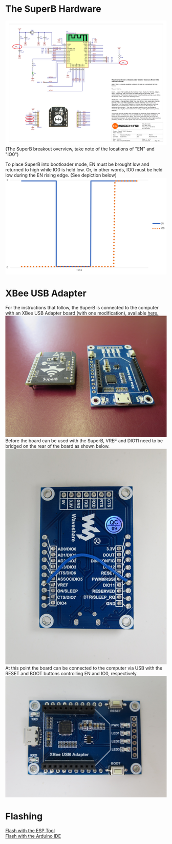 # The SuperB Hardware

![ESP32 Breakout Overview](/images/SCH-01012_R0_SCHEM_FINAL-1.png)
(The SuperB breakout overview, take note of the locations of "EN" and "IO0")

To place SuperB into bootloader mode, EN must be brought low and returned to high while IO0 is held low. Or, in other words, IO0 must be held low during the EN rising edge. (See depiction below)
![Graph showing EN and IO0](/images/EN_IO0_Graph.PNG)

# XBee USB Adapter
For the instructions that follow, the SuperB is connected to the computer with an XBee USB Adapter board (with one modification), available
[here.](https://www.amazon.com/XBee-USB-Adapter-Communication-Connectivity/dp/B017KGBP6Y)
![Image showing SuperB next to adapter board](/images/IMG_6662.JPG)   
Before the board can be used with the SuperB, VREF and DIO11 need to be bridged on the rear of the board as shown below.
![Image showing jumper wire soldered between pins labelled "VREF" and "DIO11"](/images/IMG_6664.JPG)  
At this point the board can be connected to the computer via USB with the RESET and BOOT buttons controlling EN and IO0, respectively.
![Image showing RESET and BOOT buttons](/images/IMG_6663.JPG)

# Flashing
[Flash with the ESP Tool](/superB/flashing/esp.md)  
[Flash with the Arduino IDE](/superB/flashing/arduino.md)